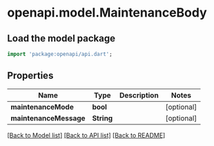 # openapi.model.MaintenanceBody

## Load the model package
```dart
import 'package:openapi/api.dart';
```

## Properties
Name | Type | Description | Notes
------------ | ------------- | ------------- | -------------
**maintenanceMode** | **bool** |  | [optional] 
**maintenanceMessage** | **String** |  | [optional] 

[[Back to Model list]](../README.md#documentation-for-models) [[Back to API list]](../README.md#documentation-for-api-endpoints) [[Back to README]](../README.md)



